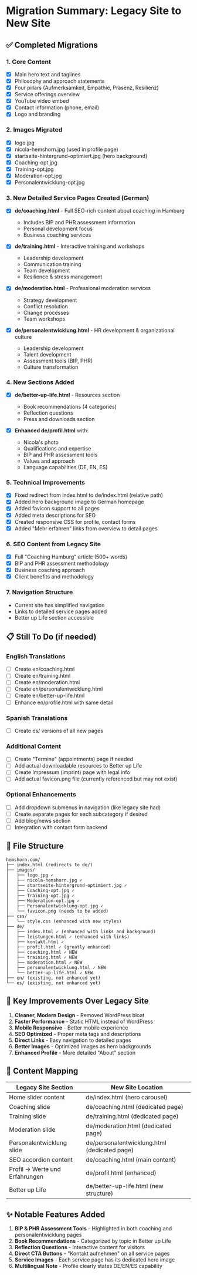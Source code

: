 # Migration Summary: Legacy Site to New Site

## ✅ Completed Migrations

### 1. **Core Content**
- [x] Main hero text and taglines
- [x] Philosophy and approach statements
- [x] Four pillars (Aufmerksamkeit, Empathie, Präsenz, Resilienz)
- [x] Service offerings overview
- [x] YouTube video embed
- [x] Contact information (phone, email)
- [x] Logo and branding

### 2. **Images Migrated**
- [x] logo.jpg
- [x] nicola-hemshorn.jpg (used in profile page)
- [x] startseite-hintergrund-optimiert.jpg (hero background)
- [x] Coaching-opt.jpg
- [x] Training-opt.jpg
- [x] Moderation-opt.jpg
- [x] Personalentwicklung-opt.jpg

### 3. **New Detailed Service Pages Created** (German)
- [x] **de/coaching.html** - Full SEO-rich content about coaching in Hamburg
  - Includes BIP and PHR assessment information
  - Personal development focus
  - Business coaching services
  
- [x] **de/training.html** - Interactive training and workshops
  - Leadership development
  - Communication training
  - Team development
  - Resilience & stress management
  
- [x] **de/moderation.html** - Professional moderation services
  - Strategy development
  - Conflict resolution
  - Change processes
  - Team workshops
  
- [x] **de/personalentwicklung.html** - HR development & organizational culture
  - Leadership development
  - Talent development
  - Assessment tools (BIP, PHR)
  - Culture transformation

### 4. **New Sections Added**
- [x] **de/better-up-life.html** - Resources section
  - Book recommendations (4 categories)
  - Reflection questions
  - Press and downloads section
  
- [x] **Enhanced de/profil.html** with:
  - Nicola's photo
  - Qualifications and expertise
  - BIP and PHR assessment tools
  - Values and approach
  - Language capabilities (DE, EN, ES)

### 5. **Technical Improvements**
- [x] Fixed redirect from index.html to de/index.html (relative path)
- [x] Added hero background image to German homepage
- [x] Added favicon support to all pages
- [x] Added meta descriptions for SEO
- [x] Created responsive CSS for profile, contact forms
- [x] Added "Mehr erfahren" links from overview to detail pages

### 6. **SEO Content from Legacy Site**
- [x] Full "Coaching Hamburg" article (500+ words)
- [x] BIP and PHR assessment methodology
- [x] Business coaching approach
- [x] Client benefits and methodology

### 7. **Navigation Structure**
- Current site has simplified navigation
- Links to detailed service pages added
- Better up Life section accessible

## 📋 Still To Do (if needed)

### English Translations
- [ ] Create en/coaching.html
- [ ] Create en/training.html
- [ ] Create en/moderation.html
- [ ] Create en/personalentwicklung.html
- [ ] Create en/better-up-life.html
- [ ] Enhance en/profile.html with same detail

### Spanish Translations
- [ ] Create es/ versions of all new pages

### Additional Content
- [ ] Create "Termine" (appointments) page if needed
- [ ] Add actual downloadable resources to Better up Life
- [ ] Create Impressum (imprint) page with legal info
- [ ] Add actual favicon.png file (currently referenced but may not exist)

### Optional Enhancements
- [ ] Add dropdown submenus in navigation (like legacy site had)
- [ ] Create separate pages for each subcategory if desired
- [ ] Add blog/news section
- [ ] Integration with contact form backend

## 📁 File Structure

```
hemshorn.com/
├── index.html (redirects to de/)
├── images/
│   ├── logo.jpg ✓
│   ├── nicola-hemshorn.jpg ✓
│   ├── startseite-hintergrund-optimiert.jpg ✓
│   ├── Coaching-opt.jpg ✓
│   ├── Training-opt.jpg ✓
│   ├── Moderation-opt.jpg ✓
│   ├── Personalentwicklung-opt.jpg ✓
│   └── favicon.png (needs to be added)
├── css/
│   └── style.css (enhanced with new styles)
├── de/
│   ├── index.html ✓ (enhanced with links and background)
│   ├── leistungen.html ✓ (enhanced with links)
│   ├── kontakt.html ✓
│   ├── profil.html ✓ (greatly enhanced)
│   ├── coaching.html ✓ NEW
│   ├── training.html ✓ NEW
│   ├── moderation.html ✓ NEW
│   ├── personalentwicklung.html ✓ NEW
│   └── better-up-life.html ✓ NEW
├── en/ (existing, not enhanced yet)
└── es/ (existing, not enhanced yet)
```

## 🎨 Key Improvements Over Legacy Site

1. **Cleaner, Modern Design** - Removed WordPress bloat
2. **Faster Performance** - Static HTML instead of WordPress
3. **Mobile Responsive** - Better mobile experience
4. **SEO Optimized** - Proper meta tags and descriptions
5. **Direct Links** - Easy navigation to detailed pages
6. **Better Images** - Optimized images as hero backgrounds
7. **Enhanced Profile** - More detailed "About" section

## 🔗 Content Mapping

| Legacy Site Section | New Site Location |
|---------------------|-------------------|
| Home slider content | de/index.html (hero carousel) |
| Coaching slide | de/coaching.html (dedicated page) |
| Training slide | de/training.html (dedicated page) |
| Moderation slide | de/moderation.html (dedicated page) |
| Personalentwicklung slide | de/personalentwicklung.html (dedicated page) |
| SEO accordion content | de/coaching.html (main content) |
| Profil → Werte und Erfahrungen | de/profil.html (enhanced) |
| Better up Life | de/better-up-life.html (new structure) |

## ✨ Notable Features Added

1. **BIP & PHR Assessment Tools** - Highlighted in both coaching and personalentwicklung pages
2. **Book Recommendations** - Categorized by topic in Better up Life
3. **Reflection Questions** - Interactive content for visitors
4. **Direct CTA Buttons** - "Kontakt aufnehmen" on all service pages
5. **Service Images** - Each service page has its dedicated hero image
6. **Multilingual Note** - Profile clearly states DE/EN/ES capability

